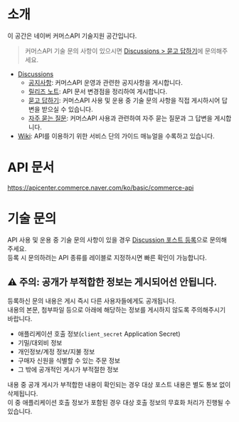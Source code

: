 # 소개
이 공간은 네이버 커머스API 기술지원 공간입니다.
> 커머스API 기술 문의 사항이 있으시면 [Discussions > 묻고 답하기](https://github.com/commerce-api-naver/commerce-api/discussions/categories/%EB%AC%BB%EA%B3%A0-%EB%8B%B5%ED%95%98%EA%B8%B0)에 문의해주세요.
- [Discussions](https://github.com/commerce-api-naver/commerce-api/discussions)
    - [공지사항](https://github.com/commerce-api-naver/commerce-api/discussions/categories/%EA%B3%B5%EC%A7%80%EC%82%AC%ED%95%AD): 커머스API 운영과 관련한 공지사항을 게시합니다.
    - [릴리즈 노트](https://github.com/commerce-api-naver/commerce-api/discussions/categories/%EB%A6%B4%EB%A6%AC%EC%A6%88-%EB%85%B8%ED%8A%B8): API 문서 변경점을 정리하여 게시합니다.
    - [묻고 답하기](https://github.com/commerce-api-naver/commerce-api/discussions/categories/%EB%AC%BB%EA%B3%A0-%EB%8B%B5%ED%95%98%EA%B8%B0): 커머스API 사용 및 운용 중 기술 문의 사항을 직접 게시하시어 답변을 받으실 수 있습니다.
    - [자주 묻는 질문](https://github.com/commerce-api-naver/commerce-api/discussions/categories/%EC%9E%90%EC%A3%BC-%EB%AC%BB%EB%8A%94-%EC%A7%88%EB%AC%B8): 커머스API 사용과 관련하여 자주 묻는 질문과 그 답변을 게시합니다.
- [Wiki](https://github.com/commerce-api-naver/commerce-api/wiki): API를 이용하기 위한 서비스 단의 가이드 매뉴얼을 수록하고 있습니다.

# API 문서
https://apicenter.commerce.naver.com/ko/basic/commerce-api

# 기술 문의
API 사용 및 운용 중 기술 문의 사항이 있을 경우 [Discussion 포스트 등록](https://github.com/commerce-api-naver/commerce-api/discussions/new?category=%EB%AC%BB%EA%B3%A0-%EB%8B%B5%ED%95%98%EA%B8%B0)으로 문의해주세요.  
등록 시 문의하려는 API 종류를 레이블로 지정하시면 빠른 확인이 가능합니다.
## ⚠️ 주의: 공개가 부적합한 정보는 게시되어선 안됩니다.
등록하신 문의 내용은 게시 즉시 다른 사용자들에게도 공개됩니다.  
내용의 본문, 첨부파일 등으로 아래에 해당하는 정보를 게시하지 않도록 주의해주시기 바랍니다.
- 애플리케이션 호출 정보(`client_secret` Application Secret)
- 기밀/대외비 정보
- 개인정보/계정 정보/지불 정보
- 구매자 신원을 식별할 수 있는 주문 정보
- 그 밖에 공개적인 게시가 부적절한 정보

내용 중 공개 게시가 부적합한 내용이 확인되는 경우 대상 포스트 내용은 별도 통보 없이 삭제됩니다.  
이 중 애플리케이션 호출 정보가 포함된 경우 대상 호출 정보의 무효화 처리가 진행될 수 있습니다.
